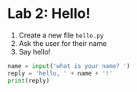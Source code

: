 
# Lab 2: Hello!

1. Create a new file `hello.py`
2. Ask the user for their name
3. Say hello!

```python
name = input('what is your name? ')
reply = 'hello, ' + name + '!'
print(reply)
```